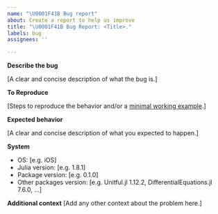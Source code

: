 ```yaml
---
name: "\U0001F41B Bug report"
about: Create a report to help us improve
title: "\U0001F41B Bug Report: <Title>."
labels: bug
assignees: ''

---
```


**Describe the bug**
 
[A clear and concise description of what the bug is.]

**To Reproduce**
 
[Steps to reproduce the behavior and/or a [minimal working example](https://stackoverflow.com/help/minimal-reproducible-example).]

**Expected behavior**
 
[A clear and concise description of what you expected to happen.]

**System**
 - OS: [e.g. iOS]
 - Julia version: [e.g. 1.8.1]
 - Package version: [e.g. 0.1.0]
- Other packages version: [e.g. Unitful.jl 1.12.2,  DifferentialEquations.jl 7.6.0, ...]

**Additional context**
[Add any other context about the problem here.]
